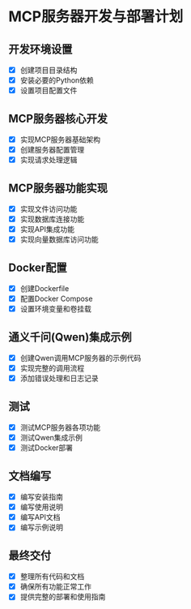 # MCP服务器开发与部署计划

## 开发环境设置
- [x] 创建项目目录结构
- [x] 安装必要的Python依赖
- [x] 设置项目配置文件

## MCP服务器核心开发
- [x] 实现MCP服务器基础架构
- [x] 创建服务器配置管理
- [x] 实现请求处理逻辑

## MCP服务器功能实现
- [x] 实现文件访问功能
- [x] 实现数据库连接功能
- [x] 实现API集成功能
- [x] 实现向量数据库访问功能

## Docker配置
- [x] 创建Dockerfile
- [x] 配置Docker Compose
- [x] 设置环境变量和卷挂载

## 通义千问(Qwen)集成示例
- [x] 创建Qwen调用MCP服务器的示例代码
- [x] 实现完整的调用流程
- [x] 添加错误处理和日志记录

## 测试
- [x] 测试MCP服务器各项功能
- [x] 测试Qwen集成示例
- [x] 测试Docker部署

## 文档编写
- [x] 编写安装指南
- [x] 编写使用说明
- [x] 编写API文档
- [x] 编写示例说明

## 最终交付
- [x] 整理所有代码和文档
- [x] 确保所有功能正常工作
- [x] 提供完整的部署和使用指南

